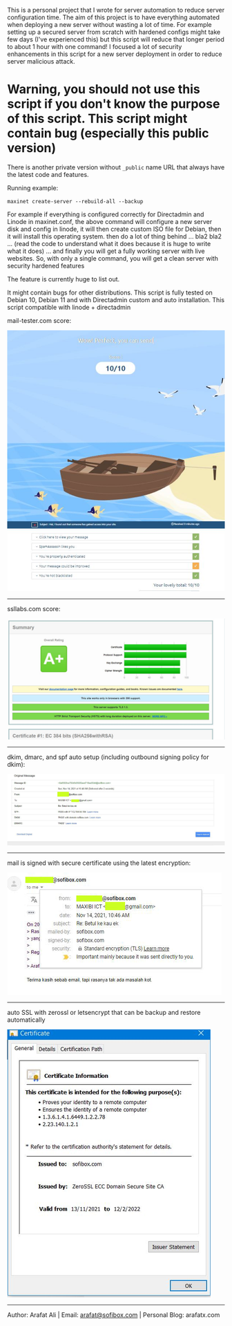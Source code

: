 This is a personal project that I wrote for server automation to reduce server configuration time. 
The aim of this project is to have everything automated when deploying a new server without wasting a lot of time. 
For example setting up a secured server from scratch with hardened configs might take few days (I've experienced this) but this script will reduce that longer period to about 1 hour with one command! 
I focused a lot of security enhancements in this script for a new server deployment in order to reduce server malicious attack.

# Warning, you should not use this script if you don't know the purpose of this script. This script might contain bug (especially this public version)
There is another private version without ```_public``` name URL that always have the latest code and features.

Running example:

````
maxinet create-server --rebuild-all --backup
````

For example if everything is configured correctly for Directadmin and Linode in maxinet.conf, the above command will configure a new server disk and config in linode, it will then create custom ISO file for Debian, then it will install this operating system.
then do a lot of thing behind ... bla2 bla2 ... (read the code to understand what it does because it is huge to write what it does) ... and finally you will get a fully working server with live websites. So, with only a single command, you will get a clean server with security hardened features

The feature is currently huge to list out.

It might contain bugs for other distributions. This script is fully tested on Debian 10, Debian 11 and with Directadmin custom and auto installation. This script compatible with linode + directadmin

mail-tester.com score:

![mail-tester.com](files/mail_tester.jpg)

---

ssllabs.com score:

![ssllabs.com](files/ssllabs_test.jpg)

---

dkim, dmarc, and spf auto setup (including outbound signing policy for dkim):

![dkim_dmarc_spf_passed in gmail](files/dkim_dmarc_spf.jpg)

---

mail is signed with secure certificate using the latest encryption:

![dkim_dmarc_spf_passed in gmail](files/tls_mail_signed.jpg)

---

auto SSL with zerossl or letsencrypt that can be backup and restore automatically

![dkim_dmarc_spf_passed in gmail](files/auto_ssl_with_zerossl_or_letsencrypt.jpg)

---

Author: Arafat Ali | Email: arafat@sofibox.com | Personal Blog: arafatx.com
